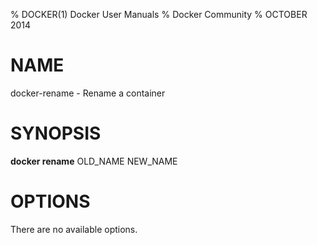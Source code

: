 % DOCKER(1) Docker User Manuals
% Docker Community
% OCTOBER 2014
# NAME
docker-rename - Rename a container

# SYNOPSIS
**docker rename**
OLD_NAME NEW_NAME

# OPTIONS
There are no available options.

